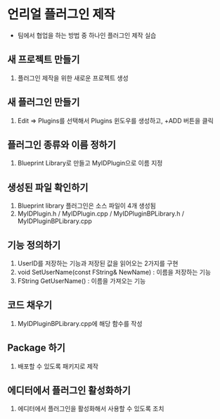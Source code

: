 # 언리얼 플러그인 제작

- 팀에서 협업을 하는 방법 중 하나인 플러그인 제작 실습

## 새 프로젝트 만들기
1. 플러그인 제작을 위한 새로운 프로젝트 생성

## 새 플러그인 만들기
1. Edit ⇒ Plugins를 선택해서 Plugins 윈도우를 생성하고, +ADD 버튼을 클릭

## 플러그인 종류와 이름 정하기 
1. Blueprint Library로 만들고 MyIDPlugin으로 이름 지정

## 생성된 파일 확인하기
1. Blueprint library 플러그인은 소스 파일이 4개 생성됨
2. MyIDPlugin.h / MyIDPlugin.cpp / MyIDPluginBPLibrary.h / MyIDPluginBPLibrary.cpp

## 기능 정의하기 
1. UserID를 저장하는 기능과 저장된 값을 읽어오는 2가지를 구현
2. void SetUserName(const FString& NewName) : 이름을 저장하는 기능
3. FString GetUserName() : 이름을 가져오는 기능

## 코드 채우기 
1. MyIDPluginBPLibrary.cpp에 해당 함수를 작성

## Package 하기 
1. 배포할 수 있도록 패키지로 제작

## 에디터에서 플러그인 활성화하기 
1. 에디터에서 플러그인을 활성화해서 사용할 수 있도록 조치

